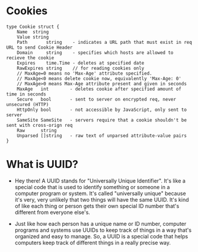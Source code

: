 # Cookies
```
type Cookie struct {
    Name  string
    Value string
    Path       string    - indicates a URL path that must exist in req URL to send Cookie Header
    Domain     string    - specifies which hosts are allowed to recieve the cookie
    Expires    time.Time - deletes at specified date
    RawExpires string    // for reading cookies only
    // MaxAge=0 means no 'Max-Age' attribute specified.
    // MaxAge<0 means delete cookie now, equivalently 'Max-Age: 0'
    // MaxAge>0 means Max-Age attribute present and given in seconds
    MaxAge   int		- deletes cookie after specified amount of time in seconds
    Secure   bool		- sent to server on encrypted req, never unsecured (HTTP)
    HttpOnly bool		- not accessible by JavaScript, only sent to server
    SameSite SameSite 	- servers require that a cookie shouldn't be sent with cross-orign req
    Raw      string
    Unparsed []string   - raw text of unparsed attribute-value pairs
}
```

# What is UUID?
- Hey there! A UUID stands for "Universally Unique Identifier". It's like a special code that is used to identify something or someone in a computer program or system. It's called "universally unique" because it's very, very unlikely that two things will have the same UUID. It's kind of like each thing or person gets their own special ID number that's different from everyone else's.<br/>

- Just like how each person has a unique name or ID number, computer programs and systems use UUIDs to keep track of things in a way that's organized and easy to manage. So, a UUID is a special code that helps computers keep track of different things in a really precise way. <br/>

